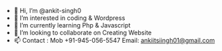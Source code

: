- 👋 Hi, I’m @ankit-singh0
- 👀 I’m interested in coding & Wordpress
- 🌱 I’m currently learning Php & Javascript
- 💞️ I’m looking to collaborate on Creating Website
- 📫 Contact : Mob +91-945-056-5547 Email: ankiitsiingh01@gmail.com
